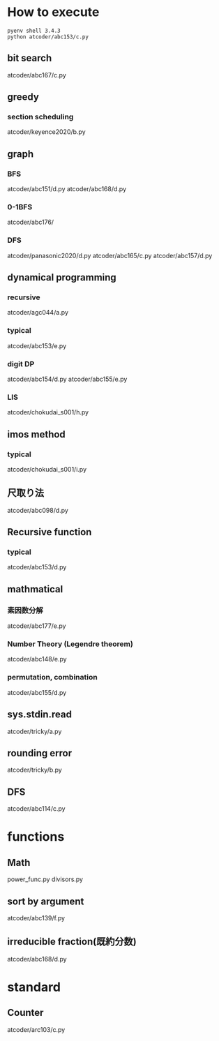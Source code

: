 # How to execute
```
pyenv shell 3.4.3
python atcoder/abc153/c.py
```

## bit search
atcoder/abc167/c.py


## greedy
### section scheduling
atcoder/keyence2020/b.py

## graph
### BFS
atcoder/abc151/d.py
atcoder/abc168/d.py

### 0-1BFS
atcoder/abc176/

### DFS
atcoder/panasonic2020/d.py
atcoder/abc165/c.py
atcoder/abc157/d.py

## dynamical programming
### recursive
atcoder/agc044/a.py

### typical
atcoder/abc153/e.py

### digit DP
atcoder/abc154/d.py
atcoder/abc155/e.py

### LIS
atcoder/chokudai_s001/h.py

## imos method
### typical
atcoder/chokudai_s001/i.py

## 尺取り法
atcoder/abc098/d.py

## Recursive function
### typical
atcoder/abc153/d.py

## mathmatical
### 素因数分解
atcoder/abc177/e.py

### Number Theory (Legendre theorem)
atcoder/abc148/e.py

### permutation, combination
atcoder/abc155/d.py

## sys.stdin.read
atcoder/tricky/a.py

## rounding error
atcoder/tricky/b.py

## DFS
atcoder/abc114/c.py

# functions
## Math
power_func.py
divisors.py

## sort by argument
atcoder/abc139/f.py 

## irreducible fraction(既約分数)
atcoder/abc168/d.py

# standard
## Counter
atcoder/arc103/c.py